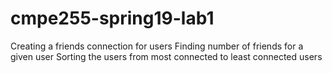 # cmpe255-spring19-lab1
Creating a friends connection for users 
Finding number of friends for a given user
Sorting the users from most connected to least connected users
